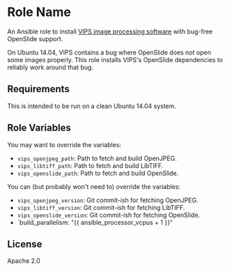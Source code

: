 Role Name
=========

An Ansible role to install [VIPS image processing software](http://www.vips.ecs.soton.ac.uk/)
with bug-free OpenSlide support.

On Ubuntu 14.04, VIPS contains a bug where OpenSlide does not open some images properly.
This role installs VIPS's OpenSlide dependencies to reliably work around that bug.

Requirements
------------

This is intended to be run on a clean Ubuntu 14.04 system.

Role Variables
--------------

You may want to override the variables:

* `vips_openjpeg_path`: Path to fetch and build OpenJPEG.
* `vips_libtiff_path`: Path to fetch and build LibTIFF.
* `vips_openslide_path`: Path to fetch and build OpenSlide.

You can (but probably won't need to) override the variables:

* `vips_openjpeg_version`: Git commit-ish for fetching OpenJPEG.
* `vips_libtiff_version`: Git commit-ish for fetching LibTIFF.
* `vips_openslide_version`: Git commit-ish for fetching OpenSlide.
* `build_parallelism: "{{ ansible_processor_vcpus + 1 }}"

License
-------

Apache 2.0
